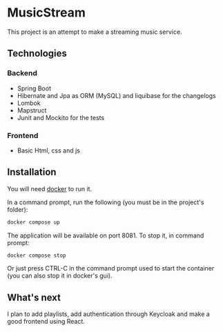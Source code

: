 # MusicStream

This project is an attempt to make a streaming music service.

## Technologies

### Backend

* Spring Boot
* Hibernate and Jpa as ORM (MySQL) and liquibase for the changelogs
* Lombok
* Mapstruct
* Junit and Mockito for the tests

### Frontend

* Basic Html, css and js

## Installation

You will need [docker](https://www.docker.com/products/docker-desktop/) to run it.

In a command prompt, run the following (you must be in the project's folder):

```bash
docker compose up
```

The application will be available on port 8081. To stop it, in command prompt:

```bash
docker compose stop
```

Or just press CTRL-C in the command prompt used to start the container (you can also stop it in docker's gui).

## What's next

I plan to add playlists, add authentication through Keycloak and make a good frontend using React.
